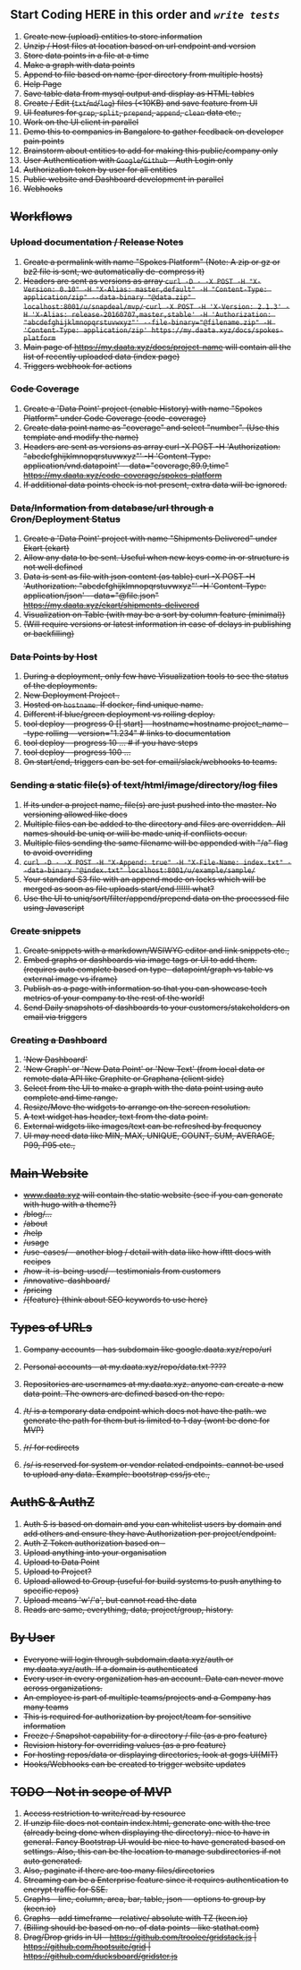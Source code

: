 ## Start Coding HERE in this order and *`write tests`*
1. <s>Create new (upload) entities to store information</s>
1. <s>Unzip / Host files at location based on url endpoint and version
1. <s>Store data points in a file at a time
1. <s>Make a graph with data points
1. <s>Append to file based on name (per directory from multiple hosts)
1. <s>Help Page
1. Save table data from mysql output and display as HTML tables
1. Create / Edit (`txt`/`md`/`log`) files (<10KB) and save feature from UI
1. UI features for `grep`, `split`, `prepend`, `append`, `clean` data etc.,
1. Work on the UI client in parallel
1. Demo this to companies in Bangalore to gather feedback on developer pain points
1. Brainstorm about entities to add for making this public/company only
1. User Authentication with `Google`/`Github` - Auth Login only
1. Authorization token by user for all entities
1. Public website and Dashboard development in parallel
1. Webhooks

## Workflows
### Upload documentation / Release Notes
1. Create a permalink with name "Spokes Platform" (Note: A zip or gz or bz2 file is sent, we automatically de-compress it)
1. Headers are sent as versions as array
  `curl -D - -X POST -H "X-Version: 0.10" -H "X-Alias: master,default" -H "Content-Type: application/zip" --data-binary "@data.zip" localhost:8001/u/snapdeal/mvp/`
  `curl -X POST -H 'X-Version: 2.1.3' -H 'X-Alias: release-20160707,master,stable' -H 'Authorization: "abcdefghijklmnopqrstuvwxyz"' --file-binary="@filename.zip" -H 'Content-Type: application/zip' https://my.daata.xyz/docs/spokes-platform`
1. Main page of https://my.daata.xyz/docs/project-name will contain all the list of recently uploaded data (index page)
1. Triggers webhook for actions

### Code Coverage
1. Create a 'Data Point' project (enable History) with name "Spokes Platform" under Code Coverage (code-coverage)
1. Create data point name as "coverage" and select "number". (Use this template and modify the name)
1. Headers are sent as versions as array
  curl -X POST -H 'Authorization: "abcdefghijklmnopqrstuvwxyz"' -H 'Content-Type: application/vnd.datapoint' --data="coverage,89.9,time" https://my.daata.xyz/code-coverage/spokes-platform
1. If additional data points check is not present, extra data will be ignored.

### Data/Information from database/url through a Cron/Deployment Status
1. Create a 'Data Point' project with name "Shipments Delivered" under Ekart (ekart)
1. Allow any data to be sent. Useful when new keys come in or structure is not well defined
1. Data is sent as file with json content (as table)
  curl -X POST -H 'Authorization: "abcdefghijklmnopqrstuvwxyz"' -H 'Content-Type: application/json' --data="@file.json" https://my.daata.xyz/ekart/shipments-delivered
1. Visualization on Table (with may be a sort by column feature (minimal))
1. (Will require versions or latest information in case of delays in publishing or backfilling)

### Data Points by Host
1. During a deployment, only few have Visualization tools to see the status of the deployments.
1. New Deployment Project .
1. Hosted on `hostname`. If docker, find unique name.
1. Different if blue/green deployment vs rolling deploy.
1. tool deploy --progress 0 [| start] --hostname=hostname project_name --type rolling --version="1.234" # links to documentation
1. tool deploy --progress 10  ... # if you have steps
1. tool deploy --progress 100  ...
1. On start/end, triggers can be set for email/slack/webhooks to teams.

### Sending a static file(s) of text/html/image/directory/log files
1. If its under a project name, file(s) are just pushed into the master. No versioning allowed like docs
1. Multiple files can be added to the directory and files are overridden. All names should be uniq or will be made uniq if conflicts occur.
1. Multiple files sending the same filename will be appended with "/a" flag to avoid overriding
1. `curl -D - -X POST -H "X-Append: true" -H "X-File-Name: index.txt" --data-binary "@index.txt" localhost:8001/u/example/sample/`
1. Your standard S3 file with an append mode on locks which will be merged as soon as file uploads start/end !!!!!! what?
1. Use the UI to uniq/sort/filter/append/prepend data on the processed file using Javascript

### Create snippets
1. Create snippets with a markdown/WSIWYG editor and link snippets etc.,
1. Embed graphs or dashboards via image tags or UI to add them. (requires auto complete based on type- datapoint/graph vs table vs external image vs iframe)
1. Publish as a page with information so that you can showcase tech metrics of your company to the rest of the world!
1. Send Daily snapshots of dashboards to your customers/stakeholders on email via triggers

### Creating a Dashboard
1. 'New Dashboard'
1. 'New Graph' or 'New Data Point' or 'New Text' (from local data or remote data API like Graphite or Graphana (client side)
1. Select from the UI to make a graph with the data point using auto complete and time range.
1. Resize/Move the widgets to arrange on the screen resolution.
1. A text widget has header, text from the data point.
1. External widgets like images/text can be refreshed by frequency
1. UI may need data like MIN, MAX, UNIQUE, COUNT, SUM, AVERAGE, P99, P95 etc.,

## Main Website
* www.daata.xyz will contain the static website  (see if you can generate with hugo with a theme?)
* /blog/...
* /about
* /help
* /usage
* /use-cases/ - another blog / detail with data like how ifttt does with recipes
* /how-it-is-being-used/ - testimonials from customers
* /innovative-dashboard/
* /pricing
* /{feature}
(think about SEO keywords to use here)

## Types of URLs
1. Company accounts - has subdomain like google.daata.xyz/repo/url
1. Personal accounts - at my.daata.xyz/repo/data.txt ????
1. Repositories are usernames at my.daata.xyz. anyone can create a new data point. The owners are defined based on the repo.

1. /t/ is a temporary data endpoint which does not have the path. we generate the path for them but is limited to 1 day (wont be done for MVP)
1. /r/ for redirects
1. /s/ is reserved for system or vendor related endpoints. cannot be used to upload any data. Example: bootstrap css/js etc.,

## AuthS & AuthZ
1. Auth S is based on domain and you can whitelist users by domain and add others and ensure they have Authorization per project/endpoint.
1. Auth Z Token authorization based on -
  1. Upload anything into your organisation
  1. Upload to Data Point
  1. Upload to Project?
  1. Upload allowed to Group (useful for build systems to push anything to specific repos)
  1. Upload means 'w'/'a', but cannot read the data
1. Reads are same, everything, data, project/group, history.

## By User
* Everyone will login through subdomain.daata.xyz/auth or my.daata.xyz/auth. If a domain is authenticated
* Every user in every organization has an account. Data can never move across organizations.
* An employee is part of multiple teams/projects and a Company has many teams
* This is required for authorization by project/team for sensitive information
* Freeze / Snapshot capability for a directory / file (as a pro feature)
* Revision history for overriding values (as a pro feature)
* For hosting repos/data or displaying directories, look at gogs UI(MIT)
* Hooks/Webhooks can be created to trigger website updates

## TODO - Not in scope of MVP
1. Access restriction to write/read by resource
1. If unzip file does not contain index.html, generate one with the tree (already being done when displaying the directory). nice to have in general. Fancy Bootstrap UI would be nice to have generated based on settings. Also, this can be the location to manage subdirectories if not auto generated.
1. Also, paginate if there are too many files/directories
1. Streaming can be a Enterprise feature since it requires authentication to encrypt traffic for SSE.
1. Graphs - line, column, area, bar, table, json -- options to group by (keen.io)
1. Graphs - add timeframe - relative/ absolute with TZ (keen.io)
1. (Billing should be based on no. of data points - like stathat.com)
1. Drag/Drop grids in UI - https://github.com/troolee/gridstack.js | https://github.com/hootsuite/grid | https://github.com/ducksboard/gridster.js
